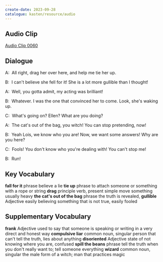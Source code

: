 ```yaml
---
create-date: 2023-09-28
catalogue: kasten/resource/audio
---
```


## Audio Clip
[Audio Clip 0060](https://archive.org/download/englishpod_all/englishpod_0060dg.mp3)

## Dialogue
A:  All right, drag her over here,  and help me tie her up.

B:  I can't believe she fell for it! She is a lot more gullible than I thought!

A:  Well, you gotta admit, my acting was brilliant!

B:  Whatever. I was the one that convinced her to come. Look, she's waking up.

C:  What's going on? Ellen? What are you doing?

A:  The cat's out of the bag, you witch!  You can stop pretending, now!

B:  Yeah Lois, we know who you are!  Now, we want some answers!  Why are you here?

C:  Fools!  You don't know who you're dealing with! You can't stop me!

B:  Run!

## Key Vocabulary
**fall for it**                phrase                           believe a lie
**tie up**                     phrase                           to attach someone or something with a rope or string
**drag**                       principle verb, present simple   move something usually heavy
**the cat's out of the bag**   phrase                           the truth is revealed,
**gullible**                   Adjective                        easily believing something that is not true, easily fooled

## Supplementary Vocabulary
**frank**             Adjective               used to say that someone is speaking or writing in a very direct and honest way
**compulsive liar**   common noun, singular   person that can't tell the truth, lies about anything
**disoriented**       Adjective               state of not knowing where you are, confused
**spill the beans**   phrase                  tell the truth when you don't really want to; tell someone everything
**wizard**            common noun, singular   the male form of a witch; man that practices magic
